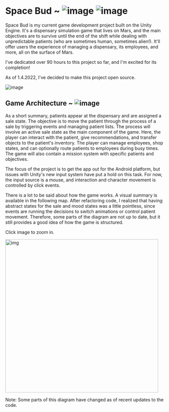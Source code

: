 # Space Bud ~ ![image](https://user-images.githubusercontent.com/67746675/148153092-5e0789ba-4f2d-4765-a6f2-a2d5d28baf22.png) ![image](https://user-images.githubusercontent.com/67746675/148153527-7c31477b-2673-465a-b46d-a9c2ffbd4e72.png)



Space Bud is my current game development project built on the Unity Engine. It's a dispensary simulation game that lives on Mars, and the main objectives are to survive until the end of the shift while dealing with unpredictable patients (who are sometimes human, sometimes alien!). It'll offer users the experience of managing a dispensary, its employees, and more, all on the surface of Mars.

I've dedicated over 90 hours to this project so far, and I'm excited for its completion!

As of 1.4.2022, I've decided to make this project open source.

![image](https://user-images.githubusercontent.com/67746675/148143629-94f68832-2811-4732-95bc-c658c451498c.png)


## Game Architecture ~ ![image](https://user-images.githubusercontent.com/67746675/148153320-0a210a1e-3961-4eb7-a8c5-069f56ef03de.png)

As a short summary, patients appear at the dispensary and are assigned a sale state. The objective is to move the patient through the process of a sale by triggering events and managing patient lists. The process will involve an active sale state as the main component of the game. Here, the player can interact with the patient, give recommendations, and transfer objects to the patient's inventory. The player can manage employees, shop states, and can optionally route patients to employees during busy times. The game will also contain a mission system with specific patients and objectives. 

The focus of the project is to get the app out for the Android platform, but issues with Unity's new input system have put a hold on this task. For now, the input source is a mouse, and interaction and character movement is controlled by click events. 

There is a lot to be said about how the game works. A visual summary is available in the following map. After refactoring code, I realized that having abstract states for the sale and mood states was a little pointless, since events are running the decisions to switch animations or control patient movement. Therefore, some parts of the diagram are not up to date, but it still provides a good idea of how the game is structured. 

Click image to zoom in.

<img src="https://user-images.githubusercontent.com/67746675/148151140-5ed27054-4025-46bf-96f1-c9ff5345f76e.png" alt="img" width="480"/>

Note: Some parts of this diagram have changed as of recent updates to the code.

